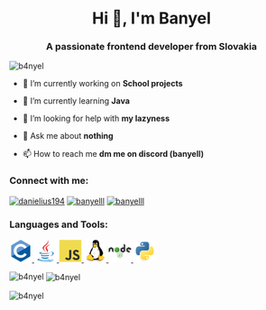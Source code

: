 <h1 align="center">Hi 👋, I'm Banyel</h1>
<h3 align="center">A passionate frontend developer from Slovakia</h3>

<p align="left"> <img src="https://komarev.com/ghpvc/?username=b4nyel&label=Profile%20views&color=00ff00&style=plastic" alt="b4nyel" /> </p>

- 🔭 I’m currently working on **School projects**

- 🌱 I’m currently learning **Java**

- 🤝 I’m looking for help with **my lazyness**

- 💬 Ask me about **nothing**

- 📫 How to reach me **dm me on discord (banyell)**

<h3 align="left">Connect with me:</h3>
<p align="left">
<a href="https://twitter.com/danielius194" target="blank"><img align="center" src="https://raw.githubusercontent.com/rahuldkjain/github-profile-readme-generator/master/src/images/icons/Social/twitter.svg" alt="danielius194" height="30" width="40" /></a>
<a href="https://instagram.com/banyelll" target="blank"><img align="center" src="https://raw.githubusercontent.com/rahuldkjain/github-profile-readme-generator/master/src/images/icons/Social/instagram.svg" alt="banyelll" height="30" width="40" /></a>
<a href="https://www.youtube.com/c/banyelll" target="blank"><img align="center" src="https://raw.githubusercontent.com/rahuldkjain/github-profile-readme-generator/master/src/images/icons/Social/youtube.svg" alt="banyelll" height="30" width="40" /></a>
</p>

<h3 align="left">Languages and Tools:</h3>
<p align="left"> <a href="https://www.cprogramming.com/" target="_blank" rel="noreferrer"> <img src="https://raw.githubusercontent.com/devicons/devicon/master/icons/c/c-original.svg" alt="c" width="40" height="40"/> </a> <a href="https://www.java.com" target="_blank" rel="noreferrer"> <img src="https://raw.githubusercontent.com/devicons/devicon/master/icons/java/java-original.svg" alt="java" width="40" height="40"/> </a> <a href="https://developer.mozilla.org/en-US/docs/Web/JavaScript" target="_blank" rel="noreferrer"> <img src="https://raw.githubusercontent.com/devicons/devicon/master/icons/javascript/javascript-original.svg" alt="javascript" width="40" height="40"/> </a> <a href="https://www.linux.org/" target="_blank" rel="noreferrer"> <img src="https://raw.githubusercontent.com/devicons/devicon/master/icons/linux/linux-original.svg" alt="linux" width="40" height="40"/> </a> <a href="https://nodejs.org" target="_blank" rel="noreferrer"> <img src="https://raw.githubusercontent.com/devicons/devicon/master/icons/nodejs/nodejs-original-wordmark.svg" alt="nodejs" width="40" height="40"/> </a> <a href="https://www.python.org" target="_blank" rel="noreferrer"> <img src="https://raw.githubusercontent.com/devicons/devicon/master/icons/python/python-original.svg" alt="python" width="40" height="40"/> </a> </p>

<p><img align="left" src="https://github-readme-stats.vercel.app/api/top-langs?username=b4nyel&show_icons=true&locale=en&layout=compact" alt="b4nyel" /></p>

<p>&nbsp;<img align="center" src="https://github-readme-stats.vercel.app/api?username=b4nyel&show_icons=true&locale=en" alt="b4nyel" /></p>

<p><img align="center" src="https://github-readme-streak-stats.herokuapp.com/?user=b4nyel&" alt="b4nyel" /></p>

